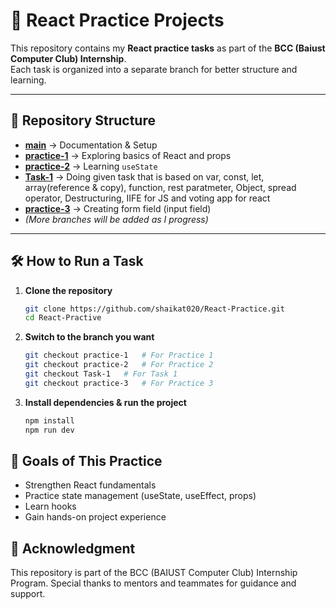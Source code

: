 # 🚀 React Practice Projects

This repository contains my **React practice tasks** as part of the **BCC (Baiust Computer Club) Internship**.  
Each task is organized into a separate branch for better structure and learning.

---

## 📌 Repository Structure

- **[main](https://github.com/shaikat020/React-Practice/tree/main)** → Documentation & Setup  
- **[practice-1](https://github.com/shaikat020/React-Practice/tree/practice-1)** →  Exploring basics of React and props
- **[practice-2](https://github.com/shaikat020/React-Practice/tree/practice-2)** →  Learning `useState`
- **[Task-1](https://github.com/shaikat020/React-Practice/tree/Task-1)** →  Doing given task that is based on var, const, let, array(reference & copy), function, rest paratmeter, Object, spread operator, Destructuring, IIFE for JS and voting app for react
- **[practice-3](https://github.com/shaikat020/React-Practice/tree/practice-3)** → Creating form field (input field)
- *(More branches will be added as I progress)*  

---

## 🛠️ How to Run a Task

1. **Clone the repository**
   ```bash
   git clone https://github.com/shaikat020/React-Practice.git
   cd React-Practive

2. **Switch to the branch you want**
   ```bash
   git checkout practice-1   # For Practice 1
   git checkout practice-2   # For Practice 2
   git checkout Task-1   # For Task 1
   git checkout practice-3   # For Practice 3

3. **Install dependencies & run the project**
   ```bash
   npm install
   npm run dev

## 🎯 Goals of This Practice

- Strengthen React fundamentals
- Practice state management (useState, useEffect, props)
- Learn <!--API integration& -->hooks
- Gain hands-on project experience

## 🙌 Acknowledgment

This repository is part of the BCC (BAIUST Computer Club) Internship Program.
Special thanks to mentors and teammates for guidance and support.
